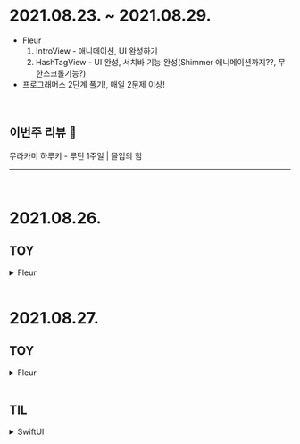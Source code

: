 # 2021.08.23. ~ 2021.08.29.
* Fleur
    1. IntroView - 애니메이션, UI 완성하기
    2. HashTagView - UI 완성, 서치바 기능 완성(Shimmer 애니메이션까지??, 무한스크롤기능?)
* 프로그래머스 2단계 풀기!, 매일 2문제 이상!

</br>

## 이번주 리뷰 :eyes:

무라카미 하루키 - 루틴 1주일 | 몰입의 힘

---

</br>

# 2021.08.26.
## TOY

<details>
<summary>Fleur</summary>
<div markdown="1">       

* HashTagView - 더미데이터 텍스트 배치

</div>
</details>
</br>


# 2021.08.27.
## TOY

<details>
<summary>Fleur</summary>
<div markdown="1">       

* HashTagView - 서치바 기능, 더미데이터 텍스트 배치 (진행중..)

</div>
</details>
</br>

## TIL

<details>
<summary>SwiftUI</summary>
<div markdown="1">       

* Infinitie ScrollView 무한스크롤 페이징 처리
* Alamofire AFRouter - URLRequestConvertible
* List, Foreach 차이점
https://stackoverflow.com/questions/56535326/what-is-the-difference-between-list-and-foreach-in-swiftui

</div>
</details>
</br>